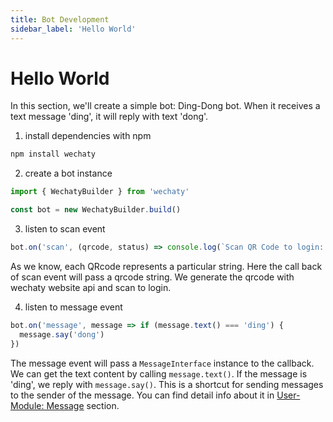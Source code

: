 ```yaml
---
title: Bot Development
sidebar_label: 'Hello World'
---
```


# Hello World

In this section, we'll create a simple bot: Ding-Dong bot. When it receives a text message 'ding', it will reply with text 'dong'.

1. install dependencies with npm

```bash
npm install wechaty
```

2. create a bot instance

```ts
import { WechatyBuilder } from 'wechaty'

const bot = new WechatyBuilder.build()
```

3. listen to scan event

```ts
bot.on('scan', (qrcode, status) => console.log(`Scan QR Code to login: ${status}\nhttps://wechaty.js.org/qrcode/${encodeURIComponent(qrcode)}`))
```

As we know, each QRcode represents a particular string. Here the call back of scan event will pass a qrcode string. We generate the qrcode with wechaty website api and scan to login.

4. listen to message event

```ts
bot.on('message', message => if (message.text() === 'ding') {
  message.say('dong')
})
```

The message event will pass a ```MessageInterface``` instance to the callback. We can get the text content by calling ```message.text()```. If the message is 'ding', we reply with ```message.say()```. This is a shortcut for sending messages to the sender of the message. You can find detail info about it in [User-Module: Message](bot-dev/user-module-message.md) section.
